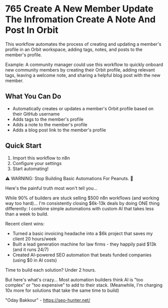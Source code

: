 # 765 Create A New Member Update The Infromation Create A Note And Post In Orbit

This workflow automates the process of creating and updating a member's profile in an Orbit workspace, adding tags, notes, and posts to the member's profile.

Example: A community manager could use this workflow to quickly onboard new community members by creating their Orbit profile, adding relevant tags, leaving a welcome note, and sharing a helpful blog post with the new member.

## What You Can Do
- Automatically creates or updates a member's Orbit profile based on their GitHub username
- Adds tags to the member's profile
- Adds a note to the member's profile
- Adds a blog post link to the member's profile

## Quick Start
1. Import this workflow to n8n
2. Configure your settings
3. Start automating!

⚠️ WARNING: Stop Building Basic Automations For Peanuts. 🚫

Here's the painful truth most won't tell you...

While 90% of builders are stuck selling $500 n8n workflows (and working way too hard)...
I'm consistently closing $6k-13k deals by doing ONE thing differently:
I combine simple automations with custom AI that takes less than a week to build.

Recent client wins:
* Turned a basic invoicing headache into a $6k project that saves my client 20 hours/week
* Built a lead generation machine for law firms - they happily paid $13k (and it runs 24/7)
* Created AI-powered SEO automation that beats funded companies (using $0 in AI costs)

Time to build each solution? Under 2 hours.

But here's what's crazy...
Most automation builders think AI is "too complex" or "too expensive" to add to their stack.
(Meanwhile, I'm charging 10x more for solutions that take the same time to build)

"Oday Bakkour" - https://seo-hunter.net/
